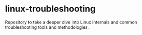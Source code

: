 # linux-troubleshooting
Repository to take a deeper dive into Linux internals and common troubleshooting tools and methodologies.
